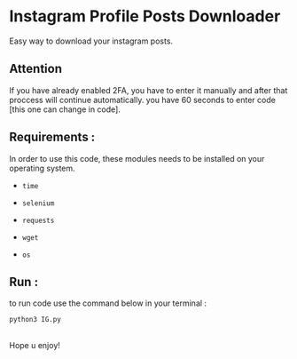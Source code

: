 # Instagram Profile Posts Downloader
Easy way to download your instagram posts.

## Attention
If you have already enabled 2FA, you have to enter it manually and after that proccess will continue automatically. you have 60 seconds to enter code [this one can change in code].


## Requirements :

In order to use this code, these modules needs to be installed on your operating system.


* `time`

* `selenium`

* `requests`

* `wget`

* `os`

## Run :

to run code use the command below in your terminal :

```Python
python3 IG.py
```
##
Hope u enjoy!
